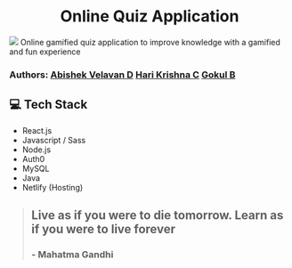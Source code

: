 <h1 align="center">
  Online Quiz Application
</h1>
<img src="https://github.com/abishekvelavan/Online-quiz-application/main/quizoid%20logo%404x-8.png">
Online gamified quiz application to improve knowledge with a gamified and fun experience

<h3>
  Authors:
  <a href="https://github.com/abishekvelavan">Abishek Velavan D</a>
  <a href="https://github.com/HariKrishna-28">Hari Krishna C</a>
  <a href="https://github.com/gokul-siva-1322">Gokul B</a>
</h3>


## 💻 Tech Stack
- React.js
- Javascript / Sass
- Node.js
- Auth0
- MySQL
- Java
- Netlify (Hosting)



> ## Live as if you were to die tomorrow. Learn as if you were to live forever
> ### - Mahatma Gandhi
